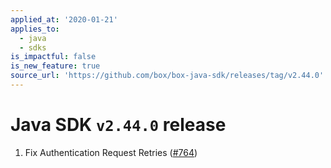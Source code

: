 ```yaml
---
applied_at: '2020-01-21'
applies_to:
  - java
  - sdks
is_impactful: false
is_new_feature: true
source_url: 'https://github.com/box/box-java-sdk/releases/tag/v2.44.0'
---
```


# Java SDK `v2.44.0` release

1. Fix Authentication Request Retries ([#764](https://github.com/box/box-java-sdk/pull/764))